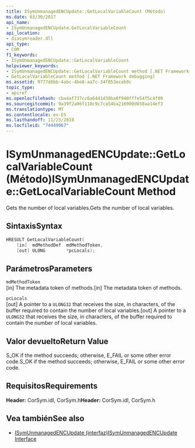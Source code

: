 ```yaml
---
title: ISymUnmanagedENCUpdate::GetLocalVariableCount (Método)
ms.date: 03/30/2017
api_name:
- ISymUnmanagedENCUpdate.GetLocalVariableCount
api_location:
- diasymreader.dll
api_type:
- COM
f1_keywords:
- ISymUnmanagedENCUpdate::GetLocalVariableCount
helpviewer_keywords:
- ISymUnmanagedENCUpdate::GetLocalVariableCount method [.NET Framework debugging]
- GetLocalVariableCount method [.NET Framework debugging]
ms.assetid: 9777d8bb-4abc-4be8-aa7c-34f853eceb9c
topic_type:
- apiref
ms.openlocfilehash: cba4af737cc6a6441d38ba0f940fffe54f5c4f09
ms.sourcegitcommit: 9a39f2a06f110c9c7ca54ba216900d038aa14ef3
ms.translationtype: MT
ms.contentlocale: es-ES
ms.lasthandoff: 11/23/2019
ms.locfileid: "74449067"
---
```

# <a name="isymunmanagedencupdategetlocalvariablecount-method"></a><span data-ttu-id="20bd1-102">ISymUnmanagedENCUpdate::GetLocalVariableCount (Método)</span><span class="sxs-lookup"><span data-stu-id="20bd1-102">ISymUnmanagedENCUpdate::GetLocalVariableCount Method</span></span>
<span data-ttu-id="20bd1-103">Gets the number of local variables.</span><span class="sxs-lookup"><span data-stu-id="20bd1-103">Gets the number of local variables.</span></span>  
  
## <a name="syntax"></a><span data-ttu-id="20bd1-104">Sintaxis</span><span class="sxs-lookup"><span data-stu-id="20bd1-104">Syntax</span></span>  
  
```cpp  
HRESULT GetLocalVariableCount(  
    [in]  mdMethodDef  mdMethodToken,  
    [out] ULONG        *pcLocals);  
```  
  
## <a name="parameters"></a><span data-ttu-id="20bd1-105">Parámetros</span><span class="sxs-lookup"><span data-stu-id="20bd1-105">Parameters</span></span>  
 `mdMethodToken`  
 <span data-ttu-id="20bd1-106">[in] The metadata token of methods.</span><span class="sxs-lookup"><span data-stu-id="20bd1-106">[in] The metadata token of methods.</span></span>  
  
 `pcLocals`  
 <span data-ttu-id="20bd1-107">[out] A pointer to a `ULONG32` that receives the size, in characters, of the buffer required to contain the number of local variables.</span><span class="sxs-lookup"><span data-stu-id="20bd1-107">[out] A pointer to a `ULONG32` that receives the size, in characters, of the buffer required to contain the number of local variables.</span></span>  
  
## <a name="return-value"></a><span data-ttu-id="20bd1-108">Valor devuelto</span><span class="sxs-lookup"><span data-stu-id="20bd1-108">Return Value</span></span>  
 <span data-ttu-id="20bd1-109">S_OK if the method succeeds; otherwise, E_FAIL or some other error code.</span><span class="sxs-lookup"><span data-stu-id="20bd1-109">S_OK if the method succeeds; otherwise, E_FAIL or some other error code.</span></span>  
  
## <a name="requirements"></a><span data-ttu-id="20bd1-110">Requisitos</span><span class="sxs-lookup"><span data-stu-id="20bd1-110">Requirements</span></span>  
 <span data-ttu-id="20bd1-111">**Header:** CorSym.idl, CorSym.h</span><span class="sxs-lookup"><span data-stu-id="20bd1-111">**Header:** CorSym.idl, CorSym.h</span></span>  
  
## <a name="see-also"></a><span data-ttu-id="20bd1-112">Vea también</span><span class="sxs-lookup"><span data-stu-id="20bd1-112">See also</span></span>

- [<span data-ttu-id="20bd1-113">ISymUnmanagedENCUpdate (interfaz)</span><span class="sxs-lookup"><span data-stu-id="20bd1-113">ISymUnmanagedENCUpdate Interface</span></span>](../../../../docs/framework/unmanaged-api/diagnostics/isymunmanagedencupdate-interface.md)
